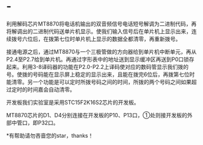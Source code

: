 # -
利用解码芯片MT8870将电话机输出的双音频信号电话短号解调为二进制代码，再将解调出的二进制代码送单片机显示。使我们输入信号后在单片机上显示出来，连续拨号六位后，在拨第七位时单片机上显示的数据全都清零，再重新拨号。

接通电源之后，通过MT8870与一个三极管做的方向器给到单片机中断单元，再从P2.4至P2.7给到单片机。再通过字形表中的地址送到显示缓冲区再送到P0口锁存起来。利用3-8译码器的功能在P2.0-P2.2上译码使对应的数码管显示我们拨的号。使拨的号码能在显示屏上稳定的显示出来，且能在拨完6位后，再拨第七位时能清零。另一个功能是可以定时所拨号码之间的时间，所拨的两个号码之间如果超过定时的时间嘉会自动清零。

开发板我们实验室是采用STC15F2K16S2芯片的开发板。

MT8870芯片的D1、D4分别连接在开发板的P10、P13口，①处则接开发板的外部中管口，即P32口。

*有帮助请勿吝啬您的star，thanks！
